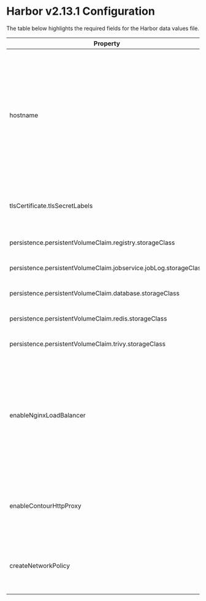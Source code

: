 # Harbor v2.13.1 Configuration

The table below highlights the required fields for the Harbor data values file. 

| Property	                                                        | Value	                             | Description                                                                                                                                                                                                                                                                                                                                                                     |                                                                                         
|------------------------------------------------------------------|------------------------------------|---------------------------------------------------------------------------------------------------------------------------------------------------------------------------------------------------------------------------------------------------------------------------------------------------------------------------------------------------------------------------------|                                                                                        
| hostname	                                                        | FQDN	                              | The FQDN that you have designated to access the Harbor UI and for referencing the registry in client applications. The domain should be configured in an external DNS server such that it resolves to the Envoy Service IP created by Contour or the External IP of the LoadBalancer Service, depending on the "enableNginxLoadBalancer" and "enableContourHttpProxy" settings. |
| tlsCertificate.tlsSecretLabels	                                  | {"managed-by": "vmware-vRegistry"} | The certificate that vSphere Kubernetes Service uses to install the Harbor CA as a trusted root on vSphere Kubernetes Service clusters.                                                                                                                                                                                                                                         |
| persistence.persistentVolumeClaim.registry.storageClass 	        | A storage policy name.             | 	A storage class that is used for the Harbor registry PVCs.                                                                                                                                                                                                                                                                                                                     |
| persistence.persistentVolumeClaim.jobservice.jobLog.storageClass | A storage policy name.             | 	A storage class that is used for the Harbor jobservice PVCs.                                                                                                                                                                                                                                                                                                                   |
| persistence.persistentVolumeClaim.database.storageClass	         | A storage policy name.             | 	A storage class that is used for the Harbor database PVCs.                                                                                                                                                                                                                                                                                                                     |
| persistence.persistentVolumeClaim.redis.storageClass	            | A storage policy name.             | 	A storage class that is used for the Harbor Redis PVCs.                                                                                                                                                                                                                                                                                                                        |
| persistence.persistentVolumeClaim.trivy.storageClass	            | A storage policy name.             | 	A storage class that is used for Harbor trivy PVCs.                                                                                                                                                                                                                                                                                                                            |
| enableNginxLoadBalancer 	                                        | true or false                      | Use a K8s Service of type LoadBalancer to expose Harbor's endpoints when it's set to true.  This requires a Supervisor to be configured with a load balancer.  enableNginxLoadBalancer and enableContourHttpProxy can't be true at the same time.  When they are both set to false, an Ingress will be created to expose Harbor's endpoints.	                                   |
| enableContourHttpProxy	                                          | true or false                      | Use Contour's httpproxy resources to expose Harbor's endpoint when it's set to true. Ensure enableNginxLoadBalancer and enableContourHttpProxy are not both set to true.	                                                                                                                                                                                                       | 
| createNetworkPolicy 	                                            | true or false                      | Create a networkpolicy to allow inbound connection to Harbor's pods when it's set to true.  This must be set to true when Harbor is exposed via Contour in NSXT network.                                                                                                                                                                                                        |


